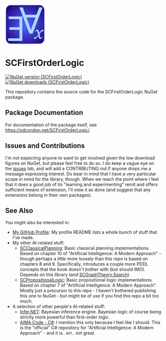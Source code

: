 ﻿![SCFirstOrderLogic Icon](src/SCFirstOrderLogic-128.png)

# SCFirstOrderLogic

[![NuGet version (SCFirstOrderLogic)](https://img.shields.io/nuget/v/SCFirstOrderLogic.svg?style=flat-square)](https://www.nuget.org/packages/SCFirstOrderLogic/) [![NuGet downloads (SCFirstOrderLogic)](https://img.shields.io/nuget/dt/SCFirstOrderLogic.svg?style=flat-square)](https://www.nuget.org/packages/SCFirstOrderLogic/)

This repository contains the source code for the SCFirstOrderLogic NuGet package.

## Package Documentation

For documentation of the package itself, see https://sdcondon.net/SCFirstOrderLogic/.

## Issues and Contributions

I'm not expecting anyone to want to get involved given the low download figures on NuGet, but please feel free to do so.
I do keep a vague eye on the [issues](https://github.com/sdcondon/SCFirstOrderLogic/issues) tab, and will add a CONTRIBUTING.md if anyone drops me a message expressing interest.
Do bear in mind that I have a very particular scope in mind for the library, though.
When we reach the point where I feel that it does a good job of its "learning and experimenting" remit and offers sufficient means of extension, I'll view it as done (and suggest that any extensions belong in their own packages).

## See Also

You might also be interested in:

* [My GitHub Profile](https://github.com/sdcondon): My profile README lists a whole bunch of stuff that I've made.
* My other AI-related stuff: 
  * [SCClassicalPlanning](https://github.com/sdcondon/SCClassicalPlanning): Basic classical planning implementations. Based on chapter 10 of "Artificial Intelligence: A Modern Approach" - though perhaps a _little_ more loosely than this repo is based on chapters 8 and 9. Specifically, introduces a couple more PDDL concepts that the book doesn't bother with (but should IMO). Depends on this library (and [SCGraphTheory.Search](https://github.com/sdcondon/SCGraphTheory.Search)).
  * [SCPropositionalLogic](https://github.com/sdcondon/SCPropositionalLogic): Basic propositional logic implementations. Based on chapter 7 of "Artificial Intelligence: A Modern Approach". Mostly just a precursor to this repo - I haven't bothered publishing this one to NuGet - but might be of use if you find this repo a bit too much.
* A selection of other people's AI-related stuff:
  * [Infer.NET](https://github.com/dotnet/infer): Bayesian inference engine. Bayesian logic of course being strictly more powerful than first-order logic.
  * [AIMA Code - C#](https://github.com/aimacode/aima-csharp): I mention this only because I feel like I should. This is the "official" C# repository for "Artificial Intelligence: A Modern Approach" - and it is.. err.. not great.
